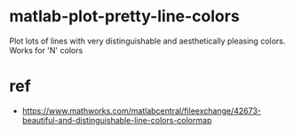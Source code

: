 # matlab-plot-pretty-line-colors
 Plot lots of lines with very distinguishable and aesthetically pleasing colors. Works for 'N' colors 

# ref
- https://www.mathworks.com/matlabcentral/fileexchange/42673-beautiful-and-distinguishable-line-colors-colormap
